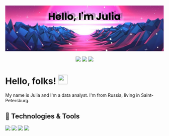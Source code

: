 ![GitHub Header Banner](./assets/banner.png)

<p align='center'>
<a href="https://instagram.com/juliaiskandarowa"><img height="30" src="https://github.com/WaylonWalker/WaylonWalker/blob/main/icon/instagram.jpg?raw=true"></a>
<a href="https://www.kaggle.com/juliaiskandarova"><img height="30" src="https://github.com/Juliaiskandarova/Juliaiskandarova/blob/main/assets/kaggle1.jpg?raw=true"></a>
<a href="https://t.me/Mickeymouseeeeeee"><img height="30" src="https://github.com/Juliaiskandarova/Juliaiskandarova/blob/main/assets/photo_2025-03-26_21-40-24.jpg?raw=true"></a>
</p>

# Hello, folks! <img src="https://raw.githubusercontent.com/MartinHeinz/MartinHeinz/master/wave.gif" width="30px" height="30px" />

My name is Julia and I'm a data analyst. I'm from Russia, living in Saint-Petersburg.

## 🔧 Technologies & Tools

![](https://img.shields.io/badge/Code-Python-informational?style=flat&logo=python&logoColor=white&color=2bbc8a)
![](https://img.shields.io/badge/Shell-Bash-informational?style=flat&logo=gnu-bash&logoColor=white&color=2bbc8a)
![](https://img.shields.io/badge/Tools-PostgreSQL-informational?style=flat&logo=postgresql&logoColor=white&color=2bbc8a)
![](https://img.shields.io/badge/Tools-Docker-informational?style=flat&logo=docker&logoColor=white&color=2bbc8a)

